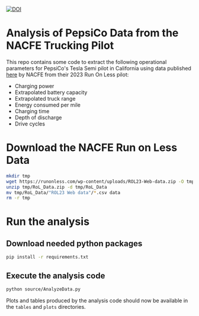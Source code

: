 [![DOI](https://zenodo.org/badge/747760752.svg)](https://zenodo.org/doi/10.5281/zenodo.13173389)

# Analysis of PepsiCo Data from the NACFE Trucking Pilot

This repo contains some code to extract the following operational parameters for PepsiCo's Tesla Semi pilot in California using data published [here](https://runonless.com/run-on-less-electric-depot-reports/) by NACFE from their 2023 Run On Less pilot:
* Charging power
* Extrapolated battery capacity
* Extrapolated truck range
* Energy consumed per mile
* Charging time
* Depth of discharge
* Drive cycles

# Download the NACFE Run on Less Data

```bash
mkdir tmp
wget https://runonless.com/wp-content/uploads/ROL23-Web-data.zip -O tmp/RoL_Data.zip
unzip tmp/RoL_Data.zip -d tmp/RoL_Data
mv tmp/RoL_Data/"ROL23 Web data"/*.csv data
rm -r tmp
```

# Run the analysis

## Download needed python packages
```bash
pip install -r requirements.txt 
```

## Execute the analysis code
```bash
python source/AnalyzeData.py
```

Plots and tables produced by the analysis code should now be available in the `tables` and `plots` directories.
